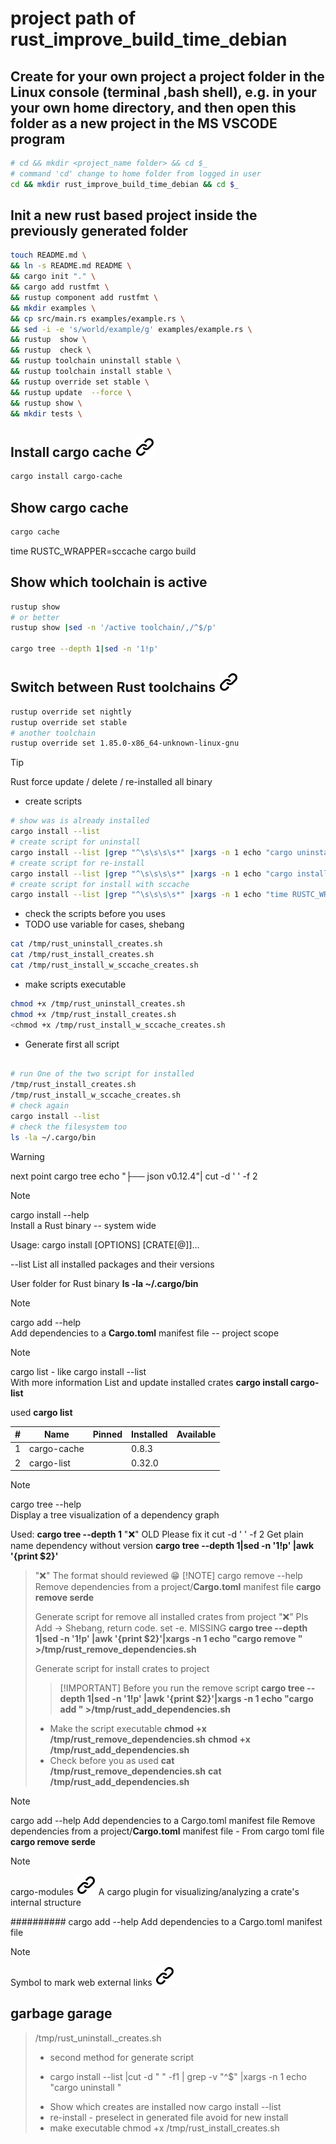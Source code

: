 # project path of rust_improve_build_time_debian
<!-- To comply with the format -->
## Create for your own project a project folder in the Linux console (terminal ,bash shell), e.g. in your your own home directory, and then open this folder as a new project in the MS VSCODE program
<!-- To comply with the format -->
```bash <!-- markdownlint-disable-line code-block-style -->
# cd && mkdir <project_name folder> && cd $_
# command 'cd' change to home folder from logged in user
cd && mkdir rust_improve_build_time_debian && cd $_
```
<!-- To comply with the format -->
## Init a new rust based project inside the previously generated folder
<!-- To comply with the format -->
```bash <!-- markdownlint-disable-line code-block-style -->
touch README.md \
&& ln -s README.md README \
&& cargo init "." \
&& cargo add rustfmt \
&& rustup component add rustfmt \
&& mkdir examples \
&& cp src/main.rs examples/example.rs \
&& sed -i -e 's/world/example/g' examples/example.rs \
&& rustup  show \
&& rustup  check \
&& rustup toolchain uninstall stable \
&& rustup toolchain install stable \
&& rustup override set stable \
&& rustup update  --force \
&& rustup show \
&& mkdir tests \

```

## Install cargo cache [![alt text][1]](https://crates.io/crates/cargo-cache)
<!-- keep the format -->
```bash <!-- markdownlint-disable-line code-block-style -->
cargo install cargo-cache
```
<!-- keep the format -->
## Show cargo cache
<!-- keep the format -->
```bash <!-- markdownlint-disable-line code-block-style -->
cargo cache
```
<!-- keep the format -->
time RUSTC_WRAPPER=sccache cargo build

<!-- keep the format -->
## Show which toolchain is active
<!-- keep the format -->
```bash <!-- markdownlint-disable-line code-block-style -->
rustup show
# or better
rustup show |sed -n '/active toolchain/,/^$/p'

cargo tree --depth 1|sed -n '1!p'

```
<!-- keep the format -->
## Switch between Rust toolchains  [![alt text][1]](https://stackoverflow.com/questions/58226545/how-to-switch-between-rust-toolchains)
<!-- keep the format -->
```bash <!-- markdownlint-disable-line code-block-style -->
rustup override set nightly
rustup override set stable
# another toolchain
rustup override set 1.85.0-x86_64-unknown-linux-gnu
```
<!-- keep the format -->
>[!TIP]
>Rust force update / delete / re-installed all binary
><!-- keep the format -->
>- create scripts
><!-- To comply with the format -->
>```bash <!-- markdownlint-disable-line code-block-style -->
># show was is already installed
>cargo install --list
># create script for uninstall 
>cargo install --list |grep "^\s\s\s\s*" |xargs -n 1 echo "cargo uninstall " >/tmp/rust_uninstall_creates.sh
># create script for re-install 
>cargo install --list |grep "^\s\s\s\s*" |xargs -n 1 echo "cargo install " >/tmp/rust_install_creates.sh
># create script for install with sccache
>cargo install --list |grep "^\s\s\s\s*" |xargs -n 1 echo "time RUSTC_WRAPPER=sccache cargo install " >/tmp/rust_install_w_sccache_creates.sh
>```
><!-- keep the format -->
>- check the scripts before you uses
>- TODO  use variable for cases, shebang
><!-- keep the format -->
>```bash <!-- markdownlint-disable-line code-block-style -->
>cat /tmp/rust_uninstall_creates.sh
>cat /tmp/rust_install_creates.sh
>cat /tmp/rust_install_w_sccache_creates.sh
>```
><!-- keep the format -->
>- make scripts  executable
><!-- keep the format -->
>```bash <!-- markdownlint-disable-line code-block-style -->
>chmod +x /tmp/rust_uninstall_creates.sh
>chmod +x /tmp/rust_install_creates.sh
><chmod +x /tmp/rust_install_w_sccache_creates.sh
>```
><!-- keep the format -->
>- Generate first all script
><!-- keep the format -->
>```bash <!-- markdownlint-disable-line code-block-style -->
>
># run One of the two script for installed
>/tmp/rust_install_creates.sh
>/tmp/rust_install_w_sccache_creates.sh
># check again
>cargo install --list
># check the filesystem too
>ls -la ~/.cargo/bin
>```
<!-- keep the format -->
>[!WARNING]  
> next point
> cargo tree
>echo "├── json v0.12.4"| cut -d ' ' -f 2
<!-- keep the format -->
>[!NOTE]
>cargo install --help  
>Install a Rust binary -- system wide  
><!-- markdownlint-disable MD033 -->
> Usage: cargo install [OPTIONS] [CRATE[@<VER>]]...
><!-- markdownlint-enable MD033 -->
>--list  List all installed packages and their versions
><!-- keep the format -->
>User folder for Rust binary
>**ls -la ~/.cargo/bin**
><!-- keep the format -->
<!-- keep the format -->
>[!NOTE]
>cargo add --help  
>Add dependencies to a **Cargo.toml** manifest file -- project scope
><!-- keep the format -->
<!-- keep the format -->
>[!NOTE]
>cargo list - like cargo install --list  
>With more information
>List and update installed crates
>**cargo install cargo-list**
>
>used
>**cargo list**
><!-- markdownlint-disable MD058 -->
>|  # | Name        | Pinned | Installed | Available |
>|---:|-------------|--------|-----------|-----------|
>|  1 | cargo-cache |        | 0.8.3     |           |
>|  2 | cargo-list  |        | 0.32.0    |           |
><!-- markdownlint-enable MD058 -->
><!-- keep the format -->
<!-- keep the format -->
>[!NOTE]
>cargo tree --help  
>Display a tree visualization of a dependency graph
>
>Used:
>**cargo tree --depth 1**
> "❌" OLD Please fix it  cut -d ' ' -f 2
>Get plain name dependency without version
>**cargo tree --depth 1|sed -n '1!p' |awk '{print $2}'**  
><!-- keep the format -->
<!-- keep the format -->
>"❌" The format should reviewed :grin:
>[!NOTE]
>cargo remove --help
>Remove dependencies from a project/**Cargo.toml** manifest file
>**cargo remove serde**
>
>Generate script for remove all installed crates from project
>"❌" Pls Add -> Shebang, return code. set -e. MISSING
>**cargo tree --depth 1|sed -n '1!p' |awk '{print $2}'|xargs -n 1 echo "cargo remove " >/tmp/rust_remove_dependencies.sh**
>
>Generate script for install crates to project
>>[!IMPORTANT] Before you run the remove script
>**cargo tree --depth 1|sed -n '1!p' |awk '{print $2}'|xargs -n 1 echo "cargo add " >/tmp/rust_add_dependencies.sh**
>
>- Make the script executable
>**chmod +x /tmp/rust_remove_dependencies.sh**
>**chmod +x /tmp/rust_add_dependencies.sh**
>- Check before you as used
>**cat /tmp/rust_remove_dependencies.sh**
>**cat /tmp/rust_add_dependencies.sh**
><!-- keep the format -->
<!-- keep the format -->
>[!NOTE]
>cargo add --help
>Add dependencies to a Cargo.toml manifest file
>Remove dependencies from a project/**Cargo.toml** manifest file - From cargo toml file
>**cargo remove serde**
><!-- keep the format -->
<!-- keep the format -->
>[!NOTE]
>cargo-modules [![alt text][1]]([./README.md](https://crates.io/crates/cargo-modules))
>A cargo plugin for visualizing/analyzing a crate's internal structure
><!-- keep the format -->
<!-- keep the format -->
##########
cargo add --help
Add dependencies to a Cargo.toml manifest file

<!-- keep the format -->
>[!NOTE]
>Symbol to mark web external links [![alt text][1]](./README.md)
<!-- make folder and download the link sign vai curl -->
<!-- mkdir -p img && curl --create-dirs --output-dir img -O  "https://raw.githubusercontent.com/MathiasStadler/link_symbol_svg/refs/heads/main/link_symbol.svg"-->
<!-- Link sign - Don't Found a better way :-( - You know a better method? - send me a email -->
[1]: ./img/link_symbol.svg

## garbage garage
<!-- keep the format -->
>/tmp/rust_uninstall._creates.sh
><!-- keep the format -->
>- second method for generate script
><!-- keep the format -->
>- cargo install --list  |cut -d " " -f1 | grep -v "^$" |xargs -n 1 echo "cargo uninstall "
><!-- keep the format -->
>- Show which creates are installed now
>cargo install --list
>- re-install - preselect in generated file avoid for new install
>- make executable
>chmod +x /tmp/rust_install_creates.sh
><!-- keep the format -->
<!-- keep the format -->